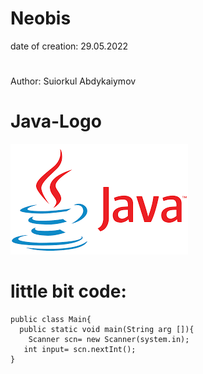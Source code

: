 # Neobis

date of creation: 29.05.2022 
#
Author: Suiorkul Abdykaiymov

# Java-Logo
![Alt text](java-logo.png?)

# little bit code:
```
public class Main{
  public static void main(String arg []){
    Scanner scn= new Scanner(system.in);
   int input= scn.nextInt(); 
}
```
